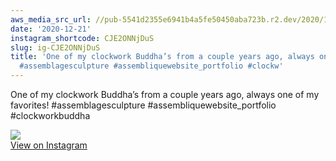 ```yaml
---
aws_media_src_url: //pub-5541d2355e6941b4a5fe50450aba723b.r2.dev/2020/12/2020-12-21_21-58-47_UTC.jpg
date: '2020-12-21'
instagram_shortcode: CJE2ONNjDuS
slug: ig-CJE2ONNjDuS
title: 'One of my clockwork Buddha’s from a couple years ago, always one of my favorites!
  #assemblagesculpture #assembliquewebsite_portfolio #clockw'
---
```


One of my clockwork Buddha’s from a couple years ago, always one of my favorites! #assemblagesculpture #assembliquewebsite\_portfolio #clockworkbuddha 

![](//pub-5541d2355e6941b4a5fe50450aba723b.r2.dev/2020/12/2020-12-21_21-58-47_UTC.jpg)   
[View on Instagram](https://www.instagram.com/p/CJE2ONNjDuS/)